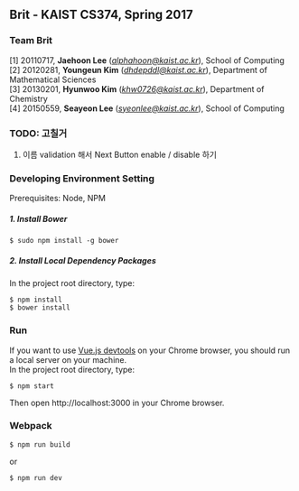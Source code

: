 ## Brit - KAIST CS374, Spring 2017

### Team Brit
[1] 20110717, **Jaehoon Lee** (*alphahoon@kaist.ac.kr*), School of Computing  
[2] 20120281, **Youngeun Kim** (*dhdepddl@kaist.ac.kr*), Department of Mathematical Sciences  
[3] 20130201, **Hyunwoo Kim** (*khw0726@kaist.ac.kr*), Department of Chemistry  
[4] 20150559, **Seayeon Lee** (*syeonlee@kaist.ac.kr*), School of Computing  

### TODO: 고칠거
1. 이름 validation 해서 Next Button enable / disable 하기  

### Developing Environment Setting

Prerequisites: Node, NPM

##### 1. Install Bower

```
$ sudo npm install -g bower
```

##### 2. Install Local Dependency Packages  

In the project root directory, type:
```
$ npm install
$ bower install
```

### Run

If you want to use [Vue.js devtools](https://goo.gl/a8YYdM) on your Chrome browser, you should run  a local server on your machine.  
In the project root directory, type:
```
$ npm start
```

Then open http://localhost:3000 in your Chrome browser.  

### Webpack

```
$ npm run build
```
or
```
$ npm run dev
```

